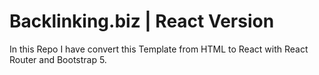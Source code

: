 # Backlinking.biz | React Version
In this Repo I have convert this Template from HTML to React with React Router and Bootstrap 5.
